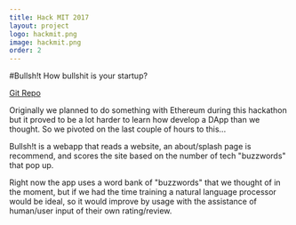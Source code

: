 ```yaml
---
title: Hack MIT 2017
layout: project
logo: hackmit.png
image: hackmit.png
order: 2
---
```


#Bullsh!t
How bullshit is your startup?

[Git Repo](https://github.com/S1MB10T3/bullshit)

Originally we planned to do something with Ethereum during this hackathon but
it proved to be a lot harder to learn how develop a DApp than we thought. So
we pivoted on the last couple of hours to this...

Bullsh!t is a webapp that reads a website, an about/splash page is recommend,
and scores the site based on the number of tech "buzzwords" that pop up.

Right now the app uses a word bank of "buzzwords" that we thought of in the
moment, but if we had the time training a natural language processor would be
ideal, so it would improve by usage with the assistance of human/user input of
their own rating/review.
